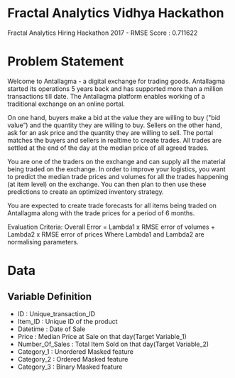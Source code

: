 # Fractal Analytics Vidhya Hackathon
Fractal Analytics Hiring Hackathon 2017 - RMSE Score : 0.711622

# Problem Statement
Welcome to Antallagma - a digital exchange for trading goods. Antallagma started its operations 5 years back and has supported more than a million transactions till date. The Antallagma platform enables working of a traditional exchange on an online portal. 

On one hand, buyers make a bid at the value they are willing to buy ("bid value”) and the quantity they are willing to buy. Sellers on the other hand, ask for an ask price and the quantity they are willing to sell. The portal matches the buyers and sellers in realtime to create trades. All trades are settled at the end of the day at the median price of all agreed trades. 

You are one of the traders on the exchange and can supply all the material being traded on the exchange. In order to improve your logistics, you want to predict the median trade prices and volumes for all the trades happening (at item level) on the exchange. You can then plan to then use these predictions to create an optimized inventory strategy. 

You are expected to create trade forecasts for all items being traded on Antallagma along with the trade prices for a period of 6 months. 

Evaluation Criteria: 
Overall Error = Lambda1 x RMSE error of volumes + Lambda2 x RMSE error of prices Where Lambda1 and Lambda2 are normalising parameters.


# Data
## Variable	Definition
* ID : Unique_transaction_ID
* Item_ID  :	Unique ID of the product
* Datetime :	Date of Sale
* Price  :	Median Price at Sale on that day(Target Variable_1)
* Number_Of_Sales  :	Total Item Sold on that day(Target Variable_2)
* Category_1 :	Unordered Masked feature
* Category_2 :	Ordered Masked feature
* Category_3 :	Binary Masked feature
